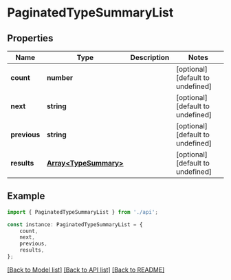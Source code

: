 # PaginatedTypeSummaryList


## Properties

Name | Type | Description | Notes
------------ | ------------- | ------------- | -------------
**count** | **number** |  | [optional] [default to undefined]
**next** | **string** |  | [optional] [default to undefined]
**previous** | **string** |  | [optional] [default to undefined]
**results** | [**Array&lt;TypeSummary&gt;**](TypeSummary.md) |  | [optional] [default to undefined]

## Example

```typescript
import { PaginatedTypeSummaryList } from './api';

const instance: PaginatedTypeSummaryList = {
    count,
    next,
    previous,
    results,
};
```

[[Back to Model list]](../README.md#documentation-for-models) [[Back to API list]](../README.md#documentation-for-api-endpoints) [[Back to README]](../README.md)
